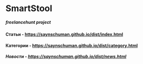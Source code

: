 # SmartStool
##### freelancehunt project

#### Статьи - https://saynschuman.github.io/dist/index.html
#### Категории - https://saynschuman.github.io/dist/category.html
##### Новости - https://saynschuman.github.io/dist/news.html